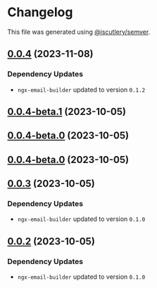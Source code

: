 # Changelog

This file was generated using [@jscutlery/semver](https://github.com/jscutlery/semver).

## [0.0.4](https://github.com/wanoo21/ngb.email/compare/primeng-email-builder-0.0.4-beta.1...primeng-email-builder-0.0.4) (2023-11-08)

### Dependency Updates

* `ngx-email-builder` updated to version `0.1.2`


## [0.0.4-beta.1](https://github.com/wanoo21/ngb.email/compare/primeng-email-builder-0.0.4-beta.0...primeng-email-builder-0.0.4-beta.1) (2023-10-05)



## [0.0.4-beta.0](https://github.com/wanoo21/ngb.email/compare/primeng-email-builder-0.0.3...primeng-email-builder-0.0.4-beta.0) (2023-10-05)



## [0.0.4-beta.0](https://github.com/wanoo21/ngb.email/compare/primeng-email-builder-0.0.3...primeng-email-builder-0.0.4-beta.0) (2023-10-05)



## [0.0.3](https://github.com/wanoo21/ngb.email/compare/primeng-email-builder-0.0.2...primeng-email-builder-0.0.3) (2023-10-05)

### Dependency Updates

* `ngx-email-builder` updated to version `0.1.0`


## [0.0.2](https://git.jetbrains.space/ngcomma/ngb/wlocalhost/compare/primeng-email-builder-0.0.1...primeng-email-builder-0.0.2) (2023-10-05)

### Dependency Updates

* `ngx-email-builder` updated to version `0.1.0`

